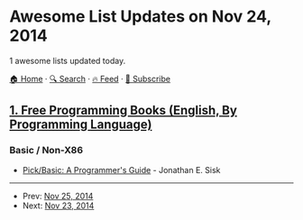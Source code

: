 # Awesome List Updates on Nov 24, 2014

1 awesome lists updated today.

[🏠 Home](/README.md) · [🔍 Search](https://www.trackawesomelist.com/search/) · [🔥 Feed](https://www.trackawesomelist.com/rss.xml) · [📮 Subscribe](https://trackawesomelist.us17.list-manage.com/subscribe?u=d2f0117aa829c83a63ec63c2f&id=36a103854c)



## [1. Free Programming Books (English, By Programming Language)](/content/EbookFoundation/free-programming-books/README.md)

### Basic / Non-X86

*   [Pick/Basic: A Programmer's Guide](http://www.jes.com/pb/) - Jonathan E. Sisk

---

- Prev: [Nov 25, 2014](/content/2014/11/25/README.md)
- Next: [Nov 23, 2014](/content/2014/11/23/README.md)